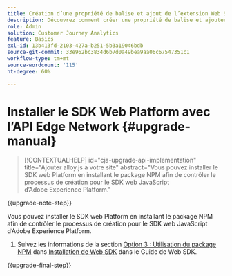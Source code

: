 ```yaml
---
title: Création d’une propriété de balise et ajout de l’extension Web SDK
description: Découvrez comment créer une propriété de balise et ajouter l’extension Web SDK
role: Admin
solution: Customer Journey Analytics
feature: Basics
exl-id: 13b413fd-2103-427a-b251-5b3a19046bdb
source-git-commit: 33e962bc3834d6b7d0a49bea9aa06c67547351c1
workflow-type: tm+mt
source-wordcount: '115'
ht-degree: 60%

---
```


# Installer le SDK Web Platform avec l’API Edge Network {#upgrade-manual}

<!-- markdownlint-disable MD034 -->

>[!CONTEXTUALHELP]
>id="cja-upgrade-api-implementation"
>title="Ajouter alloy.js à votre site"
>abstract="Vous pouvez installer le SDK web Platform en installant le package NPM afin de contrôler le processus de création pour le SDK web JavaScript d’Adobe Experience Platform."

<!-- markdownlint-enable MD034 -->

{{upgrade-note-step}}

Vous pouvez installer le SDK web Platform en installant le package NPM afin de contrôler le processus de création pour le SDK web JavaScript d’Adobe Experience Platform.

1. Suivez les informations de la section [Option 3 : Utilisation du package NPM](https://experienceleague.adobe.com/en/docs/experience-platform/edge/fundamentals/installing-the-sdk#option-3-using-the-npm-package) dans [Installation de Web SDK](https://experienceleague.adobe.com/en/docs/experience-platform/edge/fundamentals/installing-the-sdk) dans le Guide de Web SDK.

{{upgrade-final-step}}

